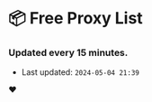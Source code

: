 # :package: Free Proxy List
### Updated every 15 minutes.

- Last updated: `2024-05-04 21:39`

:heart:
